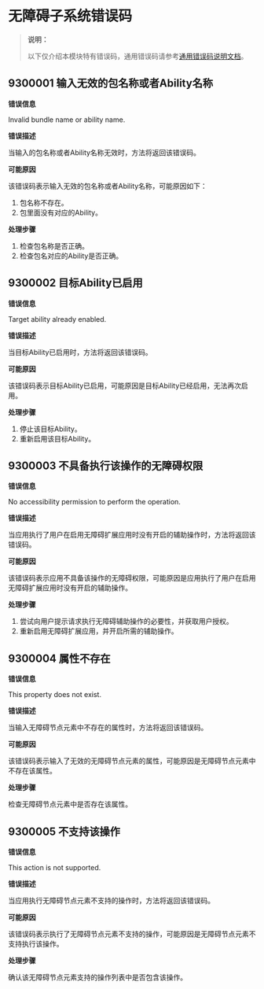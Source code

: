 # 无障碍子系统错误码

> **说明：**
>
> 以下仅介绍本模块特有错误码，通用错误码请参考[通用错误码说明文档](../errorcode-universal.md)。
<!--Del-->
## 9300001 输入无效的包名称或者Ability名称

**错误信息**

Invalid bundle name or ability name.

**错误描述**

当输入的包名称或者Ability名称无效时，方法将返回该错误码。

**可能原因**

该错误码表示输入无效的包名称或者Ability名称，可能原因如下：
1. 包名称不存在。
2. 包里面没有对应的Ability。

**处理步骤**

1. 检查包名称是否正确。
2. 检查包名对应的Ability是否正确。

## 9300002 目标Ability已启用

**错误信息**

Target ability already enabled.

**错误描述**

当目标Ability已启用时，方法将返回该错误码。

**可能原因**

该错误码表示目标Ability已启用，可能原因是目标Ability已经启用，无法再次启用。

**处理步骤**

1. 停止该目标Ability。
2. 重新启用该目标Ability。
<!--DelEnd-->
## 9300003 不具备执行该操作的无障碍权限

**错误信息**

No accessibility permission to perform the operation.

**错误描述**

当应用执行了用户在启用无障碍扩展应用时没有开启的辅助操作时，方法将返回该错误码。

**可能原因**

该错误码表示应用不具备该操作的无障碍权限，可能原因是应用执行了用户在启用无障碍扩展应用时没有开启的辅助操作。

**处理步骤**

1. 尝试向用户提示请求执行无障碍辅助操作的必要性，并获取用户授权。
2. 重新启用无障碍扩展应用，并开启所需的辅助操作。

## 9300004 属性不存在

**错误信息**

This property does not exist.

**错误描述**

当输入无障碍节点元素中不存在的属性时，方法将返回该错误码。

**可能原因**

该错误码表示输入了无效的无障碍节点元素的属性，可能原因是无障碍节点元素中不存在该属性。

**处理步骤**

检查无障碍节点元素中是否存在该属性。

## 9300005 不支持该操作

**错误信息**

This action is not supported.

**错误描述**

当应用执行无障碍节点元素不支持的操作时，方法将返回该错误码。

**可能原因**

该错误码表示执行了无障碍节点元素不支持的操作，可能原因是无障碍节点元素不支持执行该操作。

**处理步骤**

确认该无障碍节点元素支持的操作列表中是否包含该操作。